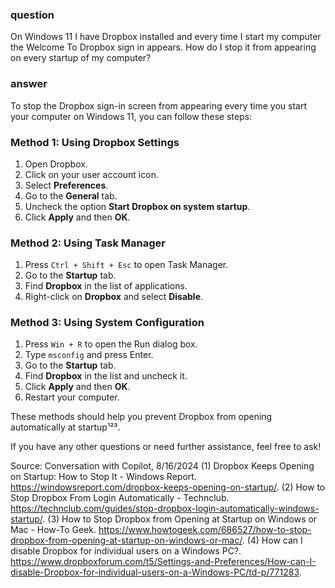 ### question
On Windows 11 I have Dropbox installed and every time I start my computer the Welcome To Dropbox sign in appears.  How do I stop it from appearing on every startup of my computer?

### answer
To stop the Dropbox sign-in screen from appearing every time you start your computer on Windows 11, you can follow these steps:

### Method 1: Using Dropbox Settings
1. Open Dropbox.
2. Click on your user account icon.
3. Select **Preferences**.
4. Go to the **General** tab.
5. Uncheck the option **Start Dropbox on system startup**.
6. Click **Apply** and then **OK**.

### Method 2: Using Task Manager
1. Press `Ctrl + Shift + Esc` to open Task Manager.
2. Go to the **Startup** tab.
3. Find **Dropbox** in the list of applications.
4. Right-click on **Dropbox** and select **Disable**.

### Method 3: Using System Configuration
1. Press `Win + R` to open the Run dialog box.
2. Type `msconfig` and press Enter.
3. Go to the **Startup** tab.
4. Find **Dropbox** in the list and uncheck it.
5. Click **Apply** and then **OK**.
6. Restart your computer.

These methods should help you prevent Dropbox from opening automatically at startup¹²³.

If you have any other questions or need further assistance, feel free to ask!

Source: Conversation with Copilot, 8/16/2024
(1) Dropbox Keeps Opening on Startup: How to Stop It - Windows Report. https://windowsreport.com/dropbox-keeps-opening-on-startup/.
(2) How to Stop Dropbox From Login Automatically - Technclub. https://technclub.com/guides/stop-dropbox-login-automatically-windows-startup/.
(3) How to Stop Dropbox from Opening at Startup on Windows or Mac - How-To Geek. https://www.howtogeek.com/686527/how-to-stop-dropbox-from-opening-at-startup-on-windows-or-mac/.
(4) How can I disable Dropbox for individual users on a Windows PC?. https://www.dropboxforum.com/t5/Settings-and-Preferences/How-can-I-disable-Dropbox-for-individual-users-on-a-Windows-PC/td-p/771283.